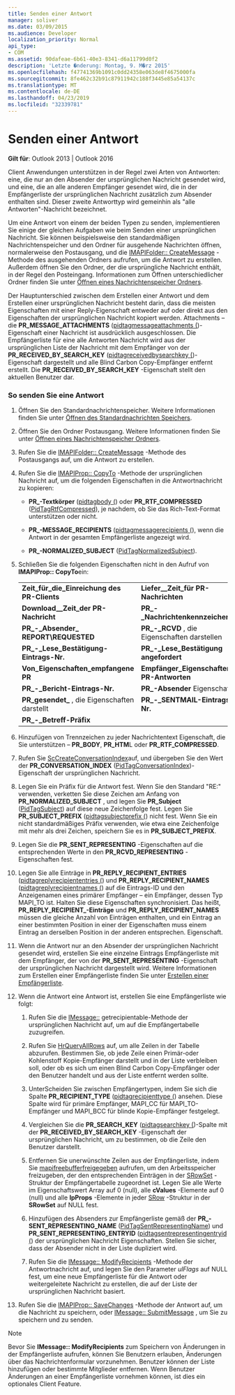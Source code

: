 ```yaml
---
title: Senden einer Antwort
manager: soliver
ms.date: 03/09/2015
ms.audience: Developer
localization_priority: Normal
api_type:
- COM
ms.assetid: 90dafeae-6b61-40e3-8341-d6a11799d0f2
description: 'Letzte �nderung: Montag, 9. M�rz 2015'
ms.openlocfilehash: f47741369b1091c0dd24358e063de8f4675000fa
ms.sourcegitcommit: 8fe462c32b91c87911942c188f3445e85a54137c
ms.translationtype: MT
ms.contentlocale: de-DE
ms.lasthandoff: 04/23/2019
ms.locfileid: "32339781"
---
```

# <a name="sending-a-reply"></a>Senden einer Antwort

**Gilt für**: Outlook 2013 | Outlook 2016 
  
Client Anwendungen unterstützen in der Regel zwei Arten von Antworten: eine, die nur an den Absender der ursprünglichen Nachricht gesendet wird, und eine, die an alle anderen Empfänger gesendet wird, die in der Empfängerliste der ursprünglichen Nachricht zusätzlich zum Absender enthalten sind. Dieser zweite Antworttyp wird gemeinhin als "alle Antworten"-Nachricht bezeichnet.
  
Um eine Antwort von einem der beiden Typen zu senden, implementieren Sie einige der gleichen Aufgaben wie beim Senden einer ursprünglichen Nachricht. Sie können beispielsweise den standardmäßigen Nachrichtenspeicher und den Ordner für ausgehende Nachrichten öffnen, normalerweise den Postausgang, und die [IMAPIFolder:: CreateMessage](imapifolder-createmessage.md) -Methode des ausgehenden Ordners aufrufen, um die Antwort zu erstellen. Außerdem öffnen Sie den Ordner, der die ursprüngliche Nachricht enthält, in der Regel den Posteingang. Informationen zum Öffnen unterschiedlicher Ordner finden Sie unter [Öffnen eines Nachrichtenspeicher Ordners](opening-a-message-store-folder.md).
  
Der Hauptunterschied zwischen dem Erstellen einer Antwort und dem Erstellen einer ursprünglichen Nachricht besteht darin, dass die meisten Eigenschaften mit einer Reply-Eigenschaft entweder auf oder direkt aus den Eigenschaften der ursprünglichen Nachricht kopiert werden. Attachments – die **PR_MESSAGE_ATTACHMENTS** ([pidtagmessageattachments (](pidtagmessageattachments-canonical-property.md))-Eigenschaft einer Nachricht ist ausdrücklich ausgeschlossen. Die Empfängerliste für eine alle Antworten Nachricht wird aus der ursprünglichen Liste der Nachricht mit dem Empfänger von der **PR_RECEIVED_BY_SEARCH_KEY** ([pidtagreceivedbysearchkey (](pidtagreceivedbysearchkey-canonical-property.md))-Eigenschaft dargestellt und alle Blind Carbon Copy-Empfänger entfernt erstellt. Die **PR_RECEIVED_BY_SEARCH_KEY** -Eigenschaft stellt den aktuellen Benutzer dar. 
  
### <a name="to-send-a-reply"></a>So senden Sie eine Antwort
  
1. Öffnen Sie den Standardnachrichtenspeicher. Weitere Informationen finden Sie unter [Öffnen des Standardnachrichten Speichers](opening-the-default-message-store.md).
    
2. Öffnen Sie den Ordner Postausgang. Weitere Informationen finden Sie unter [Öffnen eines Nachrichtenspeicher Ordners](opening-a-message-store-folder.md).
    
3. Rufen Sie die [IMAPIFolder:: CreateMessage](imapifolder-createmessage.md) -Methode des Postausgangs auf, um die Antwort zu erstellen. 
    
4. Rufen Sie die [IMAPIProp:: CopyTo](imapiprop-copyto.md) -Methode der ursprünglichen Nachricht auf, um die folgenden Eigenschaften in die Antwortnachricht zu kopieren: 
    
   - **PR\_-Textkörper** ([pidtagbody (](pidtagbody-canonical-property.md)) oder **PR_RTF_COMPRESSED** ([PidTagRtfCompressed](pidtagrtfcompressed-canonical-property.md)), je nachdem, ob Sie das Rich-Text-Format unterstützen oder nicht.
    
   - **PR\_-MESSAGE_RECIPIENTS** ([pidtagmessagerecipients (](pidtagmessagerecipients-canonical-property.md)), wenn die Antwort in der gesamten Empfängerliste angezeigt wird.
    
   - **PR\_-NORMALIZED_SUBJECT** ([PidTagNormalizedSubject](pidtagnormalizedsubject-canonical-property.md)).
    
5. Schließen Sie die folgenden Eigenschaften nicht in den Aufruf von **IMAPIProp:: CopyTo**ein:
    
    |||
    |:-----|:-----|
    |**Zeit\_für\_die\_Einreichung des PR-Clients** <br/> |**Liefer\_\_Zeit\_für PR-Nachrichten** <br/> |
    |**Download\_\_Zeit\_der PR-Nachricht** <br/> |**PR\_-\_Nachrichtenkennzeichen** <br/> |
    |**PR\_-\_Absender\_ REPORT\REQUESTED** <br/> |**PR\_-\_RCVD** , die Eigenschaften darstellen  <br/> |
    |**PR\_-\_Lese\_Bestätigung-Eintrags-Nr.** <br/> |**PR\_-\_Lese\_Bestätigung angefordert** <br/> |
    |**Von\_Eigenschaften\_empfangene PR**  <br/> |**Empfänger\_Eigenschaften\_für PR-Antworten**  <br/> |
    |**PR\_-\_Bericht-Eintrags-Nr.** <br/> |**PR\_-Absender** Eigenschaften  <br/> |
    |**PR\_gesendet\_** , die Eigenschaften darstellt  <br/> |**PR\_-\_SENTMAIL-Eintrags-Nr.** <br/> |
    |**PR\_-\_Betreff-Präfix** <br/> | <br/> |
   
6. Hinzufügen von Trennzeichen zu jeder Nachrichtentext Eigenschaft, die Sie unterstützen – **PR_BODY**, **PR_HTM**L oder **PR_RTF_COMPRESSED**.
    
7. Rufen Sie [ScCreateConversationIndex](sccreateconversationindex.md)auf, und übergeben Sie den Wert der **PR_CONVERSATION_INDEX** ([PidTagConversationIndex](pidtagconversationindex-canonical-property.md))-Eigenschaft der ursprünglichen Nachricht.
    
8. Legen Sie ein Präfix für die Antwort fest. Wenn Sie den Standard "RE:" verwenden, verketten Sie diese Zeichen am Anfang von **PR_NORMALIZED_SUBJECT** , und legen Sie **PR_Subject** ([PidTagSubject](pidtagsubject-canonical-property.md)) auf diese neue Zeichenfolge fest. Legen Sie **PR_SUBJECT_PREFIX** ([pidtagsubjectprefix (](pidtagsubjectprefix-canonical-property.md)) nicht fest. Wenn Sie ein nicht standardmäßiges Präfix verwenden, wie etwa eine Zeichenfolge mit mehr als drei Zeichen, speichern Sie es in **PR_SUBJECT_PREFIX**. 
    
9. Legen Sie die **PR_SENT_REPRESENTING** -Eigenschaften auf die entsprechenden Werte in den **PR_RCVD_REPRESENTING** -Eigenschaften fest. 
    
10. Legen Sie alle Einträge in **PR\_REPLY_RECIPIENT_ENTRIES** ([pidtagreplyrecipiententries (](pidtagreplyrecipiententries-canonical-property.md)) und **PR_REPLY\_RECIPIENT_NAMES** ([pidtagreplyrecipientnames (](pidtagreplyrecipientnames-canonical-property.md)) auf die Eintrags-ID und den Anzeigenamen eines primärer Empfänger – ein Empfänger, dessen Typ MAPI_TO ist. Halten Sie diese Eigenschaften synchronisiert. Das heißt, **PR_REPLY_RECIPIENT\_-Einträge** und **PR_REPLY_RECIPIENT_NAMES** müssen die gleiche Anzahl von Einträgen enthalten, und ein Eintrag an einer bestimmten Position in einer der Eigenschaften muss einem Eintrag an derselben Position in der anderen entsprechen. Eigenschaft. 
    
11. Wenn die Antwort nur an den Absender der ursprünglichen Nachricht gesendet wird, erstellen Sie eine einzelne Eintrags Empfängerliste mit dem Empfänger, der von der **PR_SENT_REPRESENTING** -Eigenschaft der ursprünglichen Nachricht dargestellt wird. Weitere Informationen zum Erstellen einer Empfängerliste finden Sie unter [Erstellen einer Empfängerliste](creating-a-recipient-list.md).
    
12. Wenn die Antwort eine Antwort ist, erstellen Sie eine Empfängerliste wie folgt:
    
    1. Rufen Sie die [IMessage::](imessage-getrecipienttable.md) getrecipientable-Methode der ursprünglichen Nachricht auf, um auf die Empfängertabelle zuzugreifen. 
        
    2. Rufen Sie [HrQueryAllRows](hrqueryallrows.md) auf, um alle Zeilen in der Tabelle abzurufen. Bestimmen Sie, ob jede Zeile einen Primär-oder Kohlenstoff Kopie-Empfänger darstellt und in der Liste verbleiben soll, oder ob es sich um einen Blind Carbon Copy-Empfänger oder den Benutzer handelt und aus der Liste entfernt werden sollte. 
        
    3. UnterScheiden Sie zwischen Empfängertypen, indem Sie sich die Spalte **PR_RECIPIENT_TYPE** ([pidtagrecipienttype (](pidtagrecipienttype-canonical-property.md)) ansehen. Diese Spalte wird für primäre Empfänger, MAPI_CC für MAPI_TO-Empfänger und MAPI_BCC für blinde Kopie-Empfänger festgelegt. 
        
    4. Vergleichen Sie die **PR_SEARCH_KEY** ([pidtagsearchkey (](pidtagsearchkey-canonical-property.md))-Spalte mit der **PR_RECEIVED_BY_SEARCH_KEY** -Eigenschaft der ursprünglichen Nachricht, um zu bestimmen, ob die Zeile den Benutzer darstellt. 
        
    5. Entfernen Sie unerwünschte Zeilen aus der Empfängerliste, indem Sie [mapifreebufferfreigegeben](mapifreebuffer.md) aufrufen, um den Arbeitsspeicher freizugeben, der den entsprechenden Einträgen in der [SRowSet](srowset.md) -Struktur der Empfängertabelle zugeordnet ist. Legen Sie alle Werte im Eigenschaftswert Array auf 0 (null), alle **cValues** -Elemente auf 0 (null) und alle **lpProps** -Elemente in jeder [SRow](srow.md) -Struktur in der **SRowSet** auf NULL fest. 
        
    6. Hinzufügen des Absenders zur Empfängerliste gemäß der **PR\_-SENT_REPRESENTING_NAME** ([PidTagSentRepresentingName](pidtagsentrepresentingname-canonical-property.md)) und **PR_SENT_REPRESENTING_ENTRYID** ([pidtagsentrepresentingentryid (](pidtagsentrepresentingentryid-canonical-property.md)) der ursprünglichen Nachricht Eigenschaften. Stellen Sie sicher, dass der Absender nicht in der Liste dupliziert wird.
        
    7. Rufen Sie die [IMessage:: ModifyRecipients](imessage-modifyrecipients.md) -Methode der Antwortnachricht auf, und legen Sie den Parameter _ulFlags_ auf NULL fest, um eine neue Empfängerliste für die Antwort oder weitergeleitete Nachricht zu erstellen, die auf der Liste der ursprünglichen Nachricht basiert. 
    
13. Rufen Sie die [IMAPIProp:: SaveChanges](imapiprop-savechanges.md) -Methode der Antwort auf, um die Nachricht zu speichern, oder [IMessage:: SubmitMessage](imessage-submitmessage.md) , um Sie zu speichern und zu senden. 
    
> [!NOTE]
> Bevor Sie **IMessage:: ModifyRecipients** zum Speichern von Änderungen in der Empfängerliste aufrufen, können Sie Benutzern erlauben, Änderungen über das Nachrichtenformular vorzunehmen. Benutzer können der Liste hinzufügen oder bestimmte Mitglieder entfernen. Wenn Benutzer Änderungen an einer Empfängerliste vornehmen können, ist dies ein optionales Client Feature. 
  


